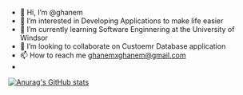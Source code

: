 - 👋 Hi, I’m @ghanem 
- 👀 I’m interested in Developing Applications to make life easier
- 🌱 I’m currently learning Software Enginnering at the University of Windsor
- 💞️ I’m looking to collaborate on Custoemr Database application
- 📫 How to reach me ghanemxghanem@gmail.com
- 
[![Anurag's GitHub stats](https://github-readme-stats.vercel.app/api?username=ghanem025)](https://github.com/anuraghazra/github-readme-stats)
<!---
ghanem025/ghanem025 is a ✨ special ✨ repository because its `README.md` (this file) appears on your GitHub profile.
You can click the Preview link to take a look at your changes.
--->
